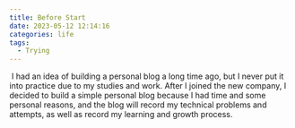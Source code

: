 ```yaml
---
title: Before Start
date: 2023-05-12 12:14:16
categories: life
tags:
  - Trying
---
```


​		I had an idea of building a personal blog a long time ago, but I never put it into practice due to my studies and work. After I joined the new company, I decided to build a simple personal blog because I had time and some personal reasons, and the blog will record my technical problems and attempts, as well as record my learning and growth process.

